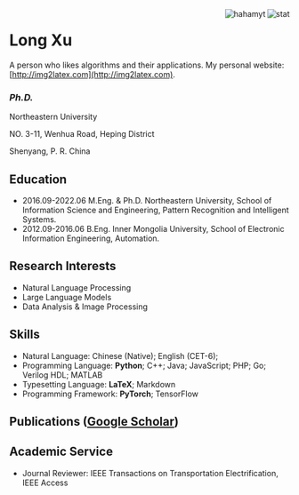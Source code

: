 <img align="right" src="https://github-readme-stats.vercel.app/api?username=hahamyt&show_icons=true&theme=transparent&hide_title=true&hide_rank=true" alt="stat" />
<img align="right" src="https://komarev.com/ghpvc/?username=hahamyt" alt="hahamyt" />

# Long Xu

A person who likes algorithms and their applications. My personal website:  [http://img2latex.com](http://img2latex.com).

### *Ph.D.*

Northeastern University

NO. 3-11, Wenhua Road, Heping District 

Shenyang, P. R. China

## Education

- 2016.09-2022.06 M.Eng. & Ph.D. Northeastern University, School of Information Science and Engineering, Pattern Recognition and Intelligent Systems.
- 2012.09-2016.06 B.Eng. Inner Mongolia University, School of Electronic Information Engineering, Automation.

## Research Interests

- Natural Language Processing
- Large Language Models
- Data Analysis & Image Processing

## Skills

- Natural Language: Chinese (Native); English (CET-6);
- Programming Language: **Python**; C++; Java; JavaScript; PHP; Go; Verilog HDL; MATLAB
- Typesetting Language: **LaTeX**; Markdown
- Programming Framework: **PyTorch**; TensorFlow

## Publications ([Google Scholar](https://scholar.google.com/citations?hl=zh-CN&tzom=-480&user=iSVGMbbV6QAC))

## Academic Service

- Journal Reviewer: IEEE Transactions on Transportation Electrification, IEEE Access

